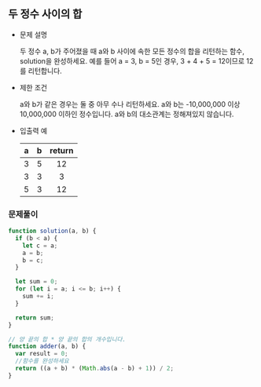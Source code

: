 ## 두 정수 사이의 합

- 문제 설명

  두 정수 a, b가 주어졌을 때 a와 b 사이에 속한 모든 정수의 합을 리턴하는 함수, solution을 완성하세요.
  예를 들어 a = 3, b = 5인 경우, 3 + 4 + 5 = 12이므로 12를 리턴합니다.

- 제한 조건

  a와 b가 같은 경우는 둘 중 아무 수나 리턴하세요.
  a와 b는 -10,000,000 이상 10,000,000 이하인 정수입니다.
  a와 b의 대소관계는 정해져있지 않습니다.

- 입출력 예

  |  a  |  b  | return |
  | :-: | :-: | :----: |
  |  3  |  5  |   12   |
  |  3  |  3  |   3    |
  |  5  |  3  |   12   |

### 문제풀이

```jsx
function solution(a, b) {
  if (b < a) {
    let c = a;
    a = b;
    b = c;
  }

  let sum = 0;
  for (let i = a; i <= b; i++) {
    sum += i;
  }

  return sum;
}
```

```jsx
// 양 끝의 합 * 양 끝의 합의 개수입니다.
function adder(a, b) {
  var result = 0;
  //함수를 완성하세요
  return ((a + b) * (Math.abs(a - b) + 1)) / 2;
}
```

